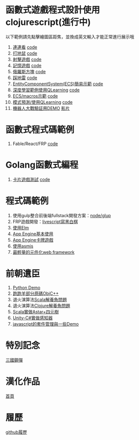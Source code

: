 # 函數式遊戲程式設計使用clojurescript(進行中)
以下範例請先點擊繪圖區距焦，並換成英文輸入才能正常進行展示哦
1. [連連看](https://hanyu1983.github.io/HanWork/www/funcgame/t1.html) [code](funcgame/g1/src/app/t1/main.cljs)
1. [打地鼠](https://hanyu1983.github.io/HanWork/www/funcgame/t2.html) [code](funcgame/g1/src/app/t2/main.cljs)
1. [射擊遊戲](https://hanyu1983.github.io/HanWork/www/funcgame/t3.html) [code](funcgame/g1/src/app/t3/main.cljs)
1. [記憶遊戲](https://hanyu1983.github.io/HanWork/www/funcgame/t4.html) [code](funcgame/g1/src/app/t4/main.cljs)
1. [俄羅斯方塊](https://hanyu1983.github.io/HanWork/www/funcgame/t5.html) [code](funcgame/g1/src/app/t5/main.cljs)
1. [踩地雷](https://hanyu1983.github.io/HanWork/www/funcgame/t6.html) [code](funcgame/g1/src/app/t6/main.cljs)
1. [EntityComponentSystem(ECS)簡易示範](https://hanyu1983.github.io/HanWork/www/funcgame/t7.html) [code](funcgame/g1/src/app/t7/main.cljs)
1. [深度學習範例使用QLearning](https://hanyu1983.github.io/HanWork/www/funcgame/app2.html) [code](funcgame/g1/src/app2/)
1. [ECS/macros示範](https://hanyu1983.github.io/HanWork/www/funcgame/app3.html) [code](funcgame/g1/src/app3/)
1. [模式預測/使用QLearning](https://hanyu1983.github.io/HanWork/www/funcgame/t9.html) [code](funcgame/g1/src/app/t9/main.cljs)
1. [機器人大戰驗証用DEMO](https://hanyu1983.github.io/HanWork/www/robot/index.html) [影片](https://youtu.be/pGvwmErdukk)

# 函數式程式碼範例
1. Fable/React/FRP [code](funcgame/g2/app1/)

# Golang函數式編程
1. [卡片遊戲測試](https://storage.googleapis.com/particle-resources/works/fighterSha/index.html) [code](https://github.com/HanYu1983/Niba/tree/develop/dev/FighterSha/goDev/src)

# 程式碼範例
1. 使用gulp整合前後端fullstack開發方案：[node/glup](dev/node/)
1. FRP遊戲開發：[livescript寫黑白棋](dev/node/src/web/bw.ls)
1. [使用Elm](elm/)
1. [App Engine基本使用](appengine/)
1. [App Engine卡牌遊戲](appengine/goapp/src/tur/cardgame/)
1. [使用asmjs](asmjs/)
1. [最輕量的元件化web framework](docs/www/purlJsFramework/)

# 前朝遺臣
1. [Python Demo](old/pythongamedemo/)
1. [跑跑羊部分原碼ObjC++](old/SheepRunRun/)
1. 退火演算法[Scala解養魚問題](old/houseq.scala)
1. 退火演算法[Clojure解養魚問題](old/houseq.clj)
1. [Scala實做Astar+四元樹](old/scalaAstar)
1. [Unity-C#實做感知器](old/csPerceptron)
1. [javascript的套件管理與一些Demo](old/htmlDemo)

# 特別記念
[三國鋼彈](spec/)

# 漢化作品
[首頁](translate/)

# 履歷
[github履歷](resume/)
